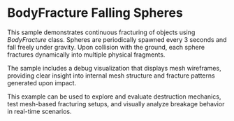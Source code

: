 # BodyFracture Falling Spheres

This sample demonstrates continuous fracturing of objects using *BodyFracture* class. Spheres are periodically spawned every 3 seconds and fall freely under gravity. Upon collision with the ground, each sphere fractures dynamically into multiple physical fragments.

The sample includes a debug visualization that displays mesh wireframes, providing clear insight into internal mesh structure and fracture patterns generated upon impact.

This example can be used to explore and evaluate destruction mechanics, test mesh-based fracturing setups, and visually analyze breakage behavior in real-time scenarios.